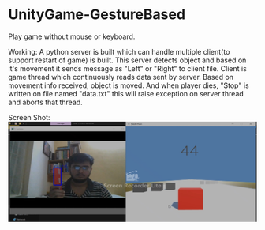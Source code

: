 # UnityGame-GestureBased
Play game without mouse or keyboard.

Working:
A python server is built which can handle multiple client(to support restart of game) is built. This server detects object and based on 
it's movement it sends message as "Left" or "Right" to client file.
Client is game thread which continuously reads data sent by server. Based on movement info received, object is moved.
And when player dies, "Stop" is written on file named "data.txt" this will raise exception on server thread and aborts that thread.

Screen Shot:
![](Image/ss.jpg)

